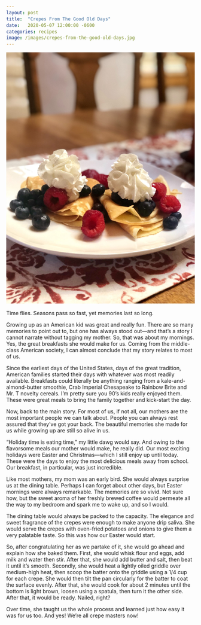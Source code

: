 ```yaml
---
layout: post
title:  "Crepes From The Good Old Days"
date:   2020-05-07 12:00:00 -0600
categories: recipes
image: /images/crepes-from-the-good-old-days.jpg
---
```


![My helpful screenshot](/images/crepes-from-the-good-old-days.jpg)

Time flies. Seasons pass so fast, yet memories last so long.

Growing up as an American kid was great and really fun. There are so many memories to point out to, but one has always stood out—and that’s a story I cannot narrate without tagging my mother. So, that was about my mornings. Yes, the great breakfasts she would make for us. Coming from the middle-class American society, I can almost conclude that my story relates to most of us.

Since the earliest days of the United States, days of the great tradition, American families started their days with whatever was most readily available. Breakfasts could literally be anything ranging from a kale-and-almond-butter smoothie, Crab Imperial Chesapeake to Rainbow Brite and Mr. T novelty cereals. I’m pretty sure you 90’s kids really enjoyed them. These were great meals to bring the family together and kick-start the day.

Now, back to the main story. For most of us, if not all, our mothers are the most important people we can talk about. People you can always rest assured that they’ve got your back. The beautiful memories she made for us while growing up are still so alive in us.

“Holiday time is eating time,” my little dawg would say. And owing to the flavorsome meals our mother would make, he really did. Our most exciting holidays were Easter and Christmas—which I still enjoy up until today. These were the days to enjoy the most delicious meals away from school. Our breakfast, in particular, was just incredible.

Like most mothers, my mom was an early bird. She would always surprise us at the dining table. Perhaps I can forget about other days, but Easter mornings were always remarkable. The memories are so vivid. Not sure how, but the sweet aroma of her freshly brewed coffee would permeate all the way to my bedroom and spark me to wake up, and so I would.

The dining table would always be packed to the capacity. The elegance and sweet fragrance of the crepes were enough to make anyone drip saliva. She would serve the crepes with oven-fried potatoes and onions to give them a very palatable taste. So this was how our Easter would start.

So, after congratulating her as we partake of it, she would go ahead and explain how she baked them. First, she would whisk flour and eggs, add milk and water then stir. After that, she would add butter and salt, then beat it until it’s smooth. Secondly, she would heat a lightly oiled griddle over medium-high heat, then scoop the batter onto the griddle using a 1/4 cup for each crepe. She would then tilt the pan circularly for the batter to coat the surface evenly. After that, she would cook for about 2 minutes until the bottom is light brown, loosen using a spatula, then turn it the other side. After that, it would be ready. Nailed, right?

Over time, she taught us the whole process and learned just how easy it was for us too. And yes! We’re all crepe masters now!